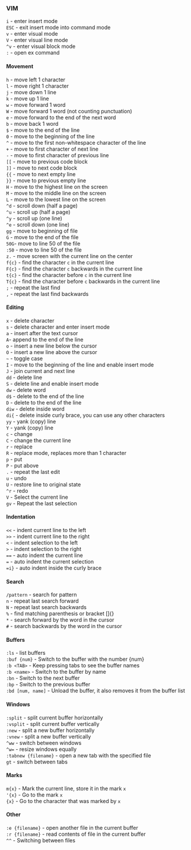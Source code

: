 ### VIM

`i` - enter insert mode  
`ESC` - exit insert mode into command mode  
`v` - enter visual mode  
`V` - enter visual line mode  
`^v` - enter visual block mode  
`:` - open ex command  


#### Movement
`h` - move left 1 character  
`l` - move right 1 character  
`j` - move down 1 line  
`k` - move up 1 line  
`w` - move forward 1 word  
`W` - move forward 1 word (not counting punctuation)  
`e` - move forward to the end of the next word  
`b` - move back 1 word  
`$` - move to the end of the line  
`0` - move to the beginning of the line  
`^` - move to the first non-whitespace character of the line  
`+` - move to first character of next line  
`-` - move to first character of previous line  
`[[` - move to previous code block  
`]]` - move to next code block  
`{{` - move to next empty line  
`}}` - move to previous empty line  
`H` - move to the highest line on the screen  
`M` - move to the middle line on the screen  
`L` - move to the lowest line on the screen  
`^d` - scroll down (half a page)  
`^u` - scroll up (half a page)  
`^y` - scroll up (one line)  
`^e` - scroll down (one line)  
`gg` - move to beginning of file  
`G` - move to the end of the file  
`50G`- move to line 50 of the file  
`:50` - move to line 50 of the file  
`z.` - move screen with the current line on the center  
`f{c}` - find the character `c` in the current line  
`F{c}` - find the character `c` backwards in the current line  
`t{c}` - find the character before `c` in the current line  
`T{c}` - find the character before `c` backwards in the current line  
`;` - repeat the last find  
`,` - repeat the last find backwards  


#### Editing
`x` - delete character  
`s` - delete character and enter insert mode  
`a` - insert after the text cursor  
`A`- append to the end of the line  
`o` - insert a new line below the cursor  
`O` - insert a new line above the cursor  
`~` - toggle case  
`I` - move to the beginning of the line and enable insert mode  
`J` - join current and next line  
`dd` - delete line  
`S` - delete line and enable insert mode  
`dw` - delete word  
`d$` - delete to the end of the line  
`D` - delete to the end of the line  
`diw` - delete inside word  
`di{` - delete inside curly brace, you can use any other characters  
`yy` - yank (copy) line  
`Y` - yank (copy) line  
`c` - change  
`C` - change the current line  
`r` - replace  
`R` - replace mode, replaces more than 1 character  
`p` - put  
`P` - put above  
`.` - repeat the last edit  
`u` - undo  
`U` - restore line to original state  
`^r` - redo  
`V` - Select the current line  
`gv` - Repeat the last selection  


#### Indentation
`<<` - indent current line to the left  
`>>` - indent current line to the right  
`<` - indent selection to the left  
`>` - indent selection to the right  
`==` - auto indent the current line  
`=` - auto indent the current selection  
`=i}` - auto indent inside the curly brace  


#### Search
`/pattern` - search for pattern  
`n` - repeat last search forward  
`N` - repeat last search backwards  
`%` - find matching parenthesis or bracket []{}  
`*` - search forward by the word in the cursor  
`#` - search backwards by the word in the cursor  


#### Buffers
`:ls` - list buffers  
`:buf {num}` - Switch to the buffer with the number {num}  
`:b <TAB>` - Keep pressing tabs to see the buffer names  
`:b <name>` - Switch to the buffer by name  
`:bn` - Switch to the next buffer  
`:bp` - Switch to the previous buffer  
`:bd [num, name]` - Unload the buffer, it also removes it from the buffer list  


#### Windows
`:split` - split current buffer horizontally  
`:vsplit` - split current buffer vertically  
`:new` - split a new buffer horizontally  
`:vnew` - split a new buffer vertically  
`^ww` - switch between windows  
`^w=` - resize windows equally  
`:tabnew {filename}` - open a new tab with the specified file  
`gt` - switch between tabs  


#### Marks
`m{x}` - Mark the current line, store it in the mark `x`  
`'{x}` - Go to the mark `x`  
``{x}`` - Go to the character that was marked by `x`  


#### Other
`:e {filename}` - open another file in the current buffer  
`:r {filename}` - read contents of file in the current buffer  
`^^` - Switching between files  
